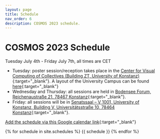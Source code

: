 ```yaml
---
layout: page
title: Schedule
nav_order: 6
description: COSMOS 2023 schedule.
---
```


# COSMOS 2023 Schedule
Tuesday July 4th - Friday July 7th, all times are CET


- Tuesday: poster session/reception takes place in the [Center for Visual Computing of Collectives (Building ZT, University of Konstanz)](https://goo.gl/maps/gGYv7CGg2KDfLRoV7){:target="_blank"}. A layout of the University Campus can be found [here](https://www.uni-konstanz.de/universitaet/ueber-die-universitaet-konstanz/anreise-lageplan-und-oeffnungszeiten/){:target="_blank"}
- Wednesday and Thursday: all sessions are held in [Bodensee Forum, Reichenaustraße 21, 78467 Konstanz](https://goo.gl/maps/g6SKWBJgQB63P3C97){:target="_blank"}. 
- Friday: all sessions will be in [Senatssaal – V 1001, University of Konstanz, Building V, Universitätsstraße 10, 78464 Konstanz](https://goo.gl/maps/xBWfyG9xpzuEFvHC9){:target="_blank"}. 

[Add the schedule via this Google calendar link](https://calendar.google.com/calendar/u/4?cid=Y29zbW9zLmtvbnN0YW56QGdtYWlsLmNvbQ){:target="_blank"}

{% for schedule in site.schedules %}
{{ schedule }}
{% endfor %}
